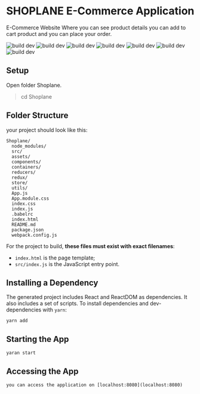 #  SHOPLANE E-Commerce Application
E-Commerce Website Where you can see product details you can add to cart product and you can place your order.

![build dev](https://img.shields.io/npm/v/npm)
![build dev](https://img.shields.io/npm/v/react?color=blue&label=react&logo=react&logoColor=blue)
![build dev](https://img.shields.io/npm/v/react-dom?color=blue&label=react-dom&logo=react&logoColor=blue)
![build dev](https://img.shields.io/npm/v/redux?color=blue&label=redux)
![build dev](https://img.shields.io/librariesio/release/npm/react)
![build dev](https://img.shields.io/librariesio/release/npm/react?color=yellow&label=dev-dependencies)
![build dev](https://img.shields.io/npm/v/@babel/core?color=orange&label=@babel/core)


## Setup
 Open folder Shoplane.
>cd Shoplane

## Folder Structure
your project should look like this:

```
Shoplane/
  node_modules/
  src/
  assets/
  components/
  containers/
  reducers/
  redux/
  store/
  utils/
  App.js
  App.module.css
  index.css
  index.js
  .babelrc
  index.html
  README.md
  package.json
  webpack.config.js

```
For the project to build, **these files must exist with exact filenames**:

* `index.html` is the page template;
* `src/index.js` is the JavaScript entry point.

## Installing a Dependency
The generated project includes React and ReactDOM as dependencies. It also includes a set of scripts. To install dependencies and dev-dependencies with `yarn`:

```
yarn add

```


## Starting the App

```
yaran start

```
## Accessing the App
```
you can access the application on [localhost:8080](localhost:8080)

```
